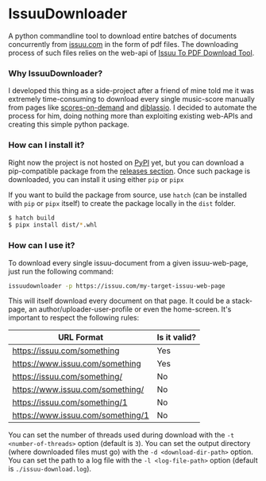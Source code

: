 # IssuuDownloader

A python commandline tool to download entire batches of documents concurrently
from [issuu.com](https://issuu.com) in the form of pdf files. The downloading process of such
files relies on the web-api of [Issuu To PDF Download Tool](https://issuudownload.com).

### Why IssuuDownloader?
I developed this thing as a side-project after a friend of mine told me it was extremely time-consuming to
download every single music-score manually from pages like [scores-on-demand](https://issuu.com/scoresondemand)
and [diblassio](https://issuu.com/diblassio). I decided to automate the process for him, doing nothing more
than exploiting existing web-APIs and creating this simple python package.

### How can I install it?
Right now the project is not hosted on [PyPI](https://pypi.org) yet, but you can download a pip-compatible
package from the [releases section](https://github.com/fDero/IssuuDownloader/releases). Once such
package is downloaded, you can install it using either `pip` or `pipx`

If you want to build the package from source, use `hatch` (can be installed with `pip` or `pipx` itself)
to create the package locally in the `dist` folder.

```bash
$ hatch build
$ pipx install dist/*.whl
```

### How can I use it?
To download every single issuu-document from a given issuu-web-page, just run the following command:
```bash
issuudownloader -p https://issuu.com/my-target-issuu-web-page
```
This will itself download every document on that page. It could be a stack-page, an author/uploader-user-profile
or even the home-screen. It's important to respect the following rules:

| URL Format                        | Is it valid? |
|-----------------------------------|--------------|
| https://issuu.com/something       | Yes          |
| https://www.issuu.com/something   | Yes          |
| https://issuu.com/something/      | No           |
| https://www.issuu.com/something/  | No           |
| https://issuu.com/something/1     | No           |
| https://www.issuu.com/something/1 | No           |

You can set the number of threads used during download with the `-t <number-of-threads>` option (default is `3`).
You can set the output directory (where downloaded files must go) with the `-d <download-dir-path>` option.
You can set the path to a log file with the `-l <log-file-path>` option (default is `./issuu-download.log`).